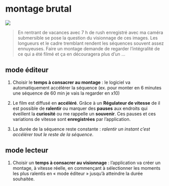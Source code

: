 montage brutal
=====

![](preview.jpg)

>En rentrant de vacances avec 7 h de rush enregistré avec ma caméra submersible se pose la question du visionnage de ces images. Les longueurs et le cadre tremblant rendent les séquences souvent assez ennuyeuses. Faire un montage demande de regarder l’intégralité de ce qui a été filmé et ça en découragera plus d’un …

## mode éditeur

1. Choisir le **temps à consacrer au montage** : le logiciel va automatiquement accélérer la séquence (ex. pour monter en 6 minutes une séquence de 60 min je vais la regarder en x10)

2. Le film est diffusé en **accéléré**. Grâce à un **Régulateur de vitesse** de il est possible de **ralentir** ou marquer des **pauses** aux endroits qui éveillent la **curiosité** ou me rappelle un **souvenir**. Ces pauses et ces variations de vitesse sont **enregistrées** par l’application. 

3. La durée de la séquence reste constante : *ralentir un instant c’est accélérer tout le reste de la séquence*.

## mode lecteur
1. Choisir un **temps à consacrer au visionnage** : l’application va créer un montage, à vitesse réelle, en commençant à sélectionner les moments les plus ralentis en « mode éditeur » jusqu’à atteindre la durée souhaitée. 
